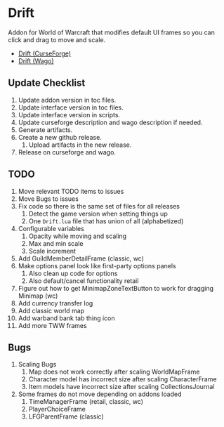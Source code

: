 # Drift

Addon for World of Warcraft that modifies default UI frames so you can click and drag to move and scale.

- [Drift (CurseForge)](https://www.curseforge.com/wow/addons/drift)
- [Drift (Wago)](https://addons.wago.io/addons/drift)

## Update Checklist

1. Update addon version in toc files.
1. Update interface version in toc files.
1. Update interface version in scripts.
1. Update curseforge description and wago description if needed.
1. Generate artifacts.
1. Create a new github release.
   1. Upload artifacts in the new release.
1. Release on curseforge and wago.

## TODO

1. Move relevant TODO items to issues
1. Move Bugs to issues
1. Fix code so there is the same set of files for all releases
   1. Detect the game version when setting things up
   1. One `Drift.lua` file that has union of all (alphabetized)
1. Configurable variables
   1. Opacity while moving and scaling
   1. Max and min scale
   1. Scale increment
1. Add GuildMemberDetailFrame (classic, wc)
1. Make options panel look like first-party options panels
   1. Also clean up code for options
   1. Also default/cancel functionality retail
1. Figure out how to get MinimapZoneTextButton to work for dragging Minimap (wc)
1. Add currency transfer log
1. Add classic world map
1. Add warband bank tab thing icon
1. Add more TWW frames

## Bugs

1. Scaling Bugs
   1. Map does not work correctly after scaling WorldMapFrame
   1. Character model has incorrect size after scaling CharacterFrame
   1. Item models have incorrect size after scaling CollectionsJournal
1. Some frames do not move depending on addons loaded
   1. TimeManagerFrame (retail, classic, wc)
   1. PlayerChoiceFrame
   1. LFGParentFrame (classic)
